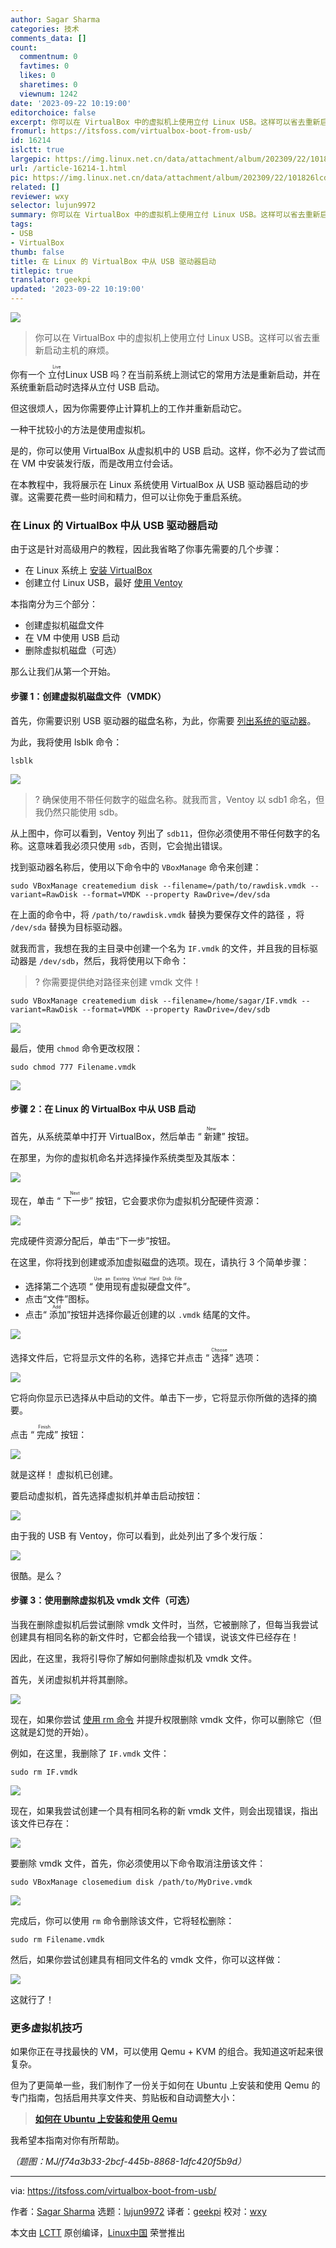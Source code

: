 ```yaml
---
author: Sagar Sharma
categories: 技术
comments_data: []
count:
  commentnum: 0
  favtimes: 0
  likes: 0
  sharetimes: 0
  viewnum: 1242
date: '2023-09-22 10:19:00'
editorchoice: false
excerpt: 你可以在 VirtualBox 中的虚拟机上使用立付 Linux USB。这样可以省去重新启动主机的麻烦。
fromurl: https://itsfoss.com/virtualbox-boot-from-usb/
id: 16214
islctt: true
largepic: https://img.linux.net.cn/data/attachment/album/202309/22/101826lcduo6etry9ep2rb.jpg
url: /article-16214-1.html
pic: https://img.linux.net.cn/data/attachment/album/202309/22/101826lcduo6etry9ep2rb.jpg.thumb.jpg
related: []
reviewer: wxy
selector: lujun9972
summary: 你可以在 VirtualBox 中的虚拟机上使用立付 Linux USB。这样可以省去重新启动主机的麻烦。
tags:
- USB
- VirtualBox
thumb: false
title: 在 Linux 的 VirtualBox 中从 USB 驱动器启动
titlepic: true
translator: geekpi
updated: '2023-09-22 10:19:00'
---
```


![](https://img.linux.net.cn/data/attachment/album/202309/22/101826lcduo6etry9ep2rb.jpg)



> 
> 你可以在 VirtualBox 中的虚拟机上使用立付 Linux USB。这样可以省去重新启动主机的麻烦。
> 
> 
> 


你有一个 <ruby> 立付 <rt>  Live </rt></ruby> Linux USB 吗？在当前系统上测试它的常用方法是重新启动，并在系统重新启动时选择从立付 USB 启动。


但这很烦人，因为你需要停止计算机上的工作并重新启动它。


一种干扰较小的方法是使用虚拟机。


是的，你可以使用 VirtualBox 从虚拟机中的 USB 启动。这样，你不必为了尝试而在 VM 中安装发行版，而是改用立付会话。


在本教程中，我将展示在 Linux 系统使用 VirtualBox 从 USB 驱动器启动的步骤。这需要花费一些时间和精力，但可以让你免于重启系统。


### 在 Linux 的 VirtualBox 中从 USB 驱动器启动


由于这是针对高级用户的教程，因此我省略了你事先需要的几个步骤：


* 在 Linux 系统上 [安装 VirtualBox](https://itsfoss.com/install-virtualbox-ubuntu/)
* 创建立付 Linux USB，最好 [使用 Ventoy](https://itsfoss.com/use-ventoy/)


本指南分为三个部分：


* 创建虚拟机磁盘文件
* 在 VM 中使用 USB 启动
* 删除虚拟机磁盘（可选）


那么让我们从第一个开始。


#### 步骤 1：创建虚拟机磁盘文件（VMDK）


首先，你需要识别 USB 驱动器的磁盘名称，为此，你需要 [列出系统的驱动器](https://linuxhandbook.com/linux-list-disks/)。


为此，我将使用 lsblk 命令：



```
lsblk

```

![](https://img.linux.net.cn/data/attachment/album/202309/22/101904kr5vh5wqwtahavrd.png)



> 
> ? 确保使用不带任何数字的磁盘名称。就我而言，Ventoy 以 sdb1 命名，但我仍然只能使用 sdb。
> 
> 
> 


从上图中，你可以看到，Ventoy 列出了 `sdb11`，但你必须使用不带任何数字的名称。这意味着我必须只使用 `sdb`，否则，它会抛出错误。


找到驱动器名称后，使用以下命令中的 `VBoxManage` 命令来创建：



```
sudo VBoxManage createmedium disk --filename=/path/to/rawdisk.vmdk --variant=RawDisk --format=VMDK --property RawDrive=/dev/sda

```

在上面的命令中，将 `/path/to/rawdisk.vmdk` 替换为要保存文件的路径 ，将 `/dev/sda` 替换为目标驱动器。


就我而言，我想在我的主目录中创建一个名为 `IF.vmdk` 的文件，并且我的目标驱动器是 `/dev/sdb`，然后，我将使用以下命令：



> 
> ? 你需要提供绝对路径来创建 vmdk 文件！
> 
> 
> 



```
sudo VBoxManage createmedium disk --filename=/home/sagar/IF.vmdk --variant=RawDisk --format=VMDK --property RawDrive=/dev/sdb

```

![](https://img.linux.net.cn/data/attachment/album/202309/22/101904ar55zyyg2yiwwdrw.png)


最后，使用 `chmod` 命令更改权限：



```
sudo chmod 777 Filename.vmdk

```

![](https://img.linux.net.cn/data/attachment/album/202309/22/101905anqp9tqdbsavqpbp.png)


#### 步骤 2：在 Linux 的 VirtualBox 中从 USB 启动


首先，从系统菜单中打开 VirtualBox，然后单击 “<ruby> 新建 <rt>  New </rt></ruby>” 按钮。


在那里，为你的虚拟机命名并选择操作系统类型及其版本：


![](https://img.linux.net.cn/data/attachment/album/202309/22/101905b683bmvv8xm8b3z8.png)


现在，单击 “<ruby> 下一步 <rt>  Next </rt></ruby>” 按钮，它会要求你为虚拟机分配硬件资源：


![](https://img.linux.net.cn/data/attachment/album/202309/22/101906czcobzoqbfvmi9cd.png)


完成硬件资源分配后，单击“下一步”按钮。


在这里，你将找到创建或添加虚拟磁盘的选项。现在，请执行 3 个简单步骤：


* 选择第二个选项 “<ruby> 使用现有虚拟硬盘文件 <rt>  Use an Existing Virtual Hard Disk File </rt></ruby>”。
* 点击“文件”图标。
* 点击“<ruby> 添加 <rt>  Add </rt></ruby>”按钮并选择你最近创建的以 `.vmdk` 结尾的文件。


![](https://img.linux.net.cn/data/attachment/album/202309/22/101906iv3fjgvf33a8gq0h.png)


选择文件后，它将显示文件的名称，选择它并点击 “<ruby> 选择 <rt>  Choose </rt></ruby>” 选项：


![](https://img.linux.net.cn/data/attachment/album/202309/22/101907xp94wku9c4y4mwp6.png)


它将向你显示已选择从中启动的文件。单击下一步，它将显示你所做的选择的摘要。


点击 “<ruby> 完成 <rt>  Finish </rt></ruby>” 按钮：


![](https://img.linux.net.cn/data/attachment/album/202309/22/101907kw0k5obbp823yz88.png)


就是这样！ 虚拟机已创建。


要启动虚拟机，首先选择虚拟机并单击启动按钮：


![](https://img.linux.net.cn/data/attachment/album/202309/22/101908f3vkon8o9d58755o.png)


由于我的 USB 有 Ventoy，你可以看到，此处列出了多个发行版：


![](https://img.linux.net.cn/data/attachment/album/202309/22/101908y1ygen1sbf25aeuo.png)


很酷。是么？


#### 步骤 3：使用删除虚拟机及 vmdk 文件（可选）


当我在删除虚拟机后尝试删除 vmdk 文件时，当然，它被删除了，但每当我尝试创建具有相同名称的新文件时，它都会给我一个错误，说该文件已经存在！


因此，在这里，我将引导你了解如何删除虚拟机及 vmdk 文件。


首先，关闭虚拟机并将其删除。


![](https://img.linux.net.cn/data/attachment/album/202309/22/101909e24905v53g1ztr0m.png)


现在，如果你尝试 [使用 rm 命令](https://linuxhandbook.com/remove-files-directories/) 并提升权限删除 vmdk 文件，你可以删除它（但这就是幻觉的开始）。


例如，在这里，我删除了 `IF.vmdk` 文件：



```
sudo rm IF.vmdk

```

![](https://img.linux.net.cn/data/attachment/album/202309/22/101909p8udwzdvzd6w40j0.png)


现在，如果我尝试创建一个具有相同名称的新 vmdk 文件，则会出现错误，指出该文件已存在：


![](https://img.linux.net.cn/data/attachment/album/202309/22/101909k3oz1y5j7b73a39b.png)


要删除 vmdk 文件，首先，你必须使用以下命令取消注册该文件：



```
sudo VBoxManage closemedium disk /path/to/MyDrive.vmdk

```

![](https://img.linux.net.cn/data/attachment/album/202309/22/101910wqc9hs4afpe9j9tn.png)


完成后，你可以使用 `rm` 命令删除该文件，它将轻松删除：



```
sudo rm Filename.vmdk

```

然后，如果你尝试创建具有相同文件名的 vmdk 文件，你可以这样做：


![](https://img.linux.net.cn/data/attachment/album/202309/22/101910hhkqu4tq25x5qfho.png)


这就行了！


### 更多虚拟机技巧


如果你正在寻找最快的 VM，可以使用 Qemu + KVM 的组合。我知道这听起来很复杂。


但为了更简单一些，我们制作了一份关于如何在 Ubuntu 上安装和使用 Qemu 的专门指南，包括启用共享文件夹、剪贴板和自动调整大小：



> 
> **[如何在 Ubuntu 上安装和使用 Qemu](https://itsfoss.com/qemu-ubuntu/)**
> 
> 
> 


我希望本指南对你有所帮助。


*（题图：MJ/f74a3b33-2bcf-445b-8868-1dfc420f5b9d）*




---


via: <https://itsfoss.com/virtualbox-boot-from-usb/>


作者：[Sagar Sharma](https://itsfoss.com/author/sagar/) 选题：[lujun9972](https://github.com/lujun9972) 译者：[geekpi](https://github.com/geekpi) 校对：[wxy](https://github.com/wxy)


本文由 [LCTT](https://github.com/LCTT/TranslateProject) 原创编译，[Linux中国](https://linux.cn/) 荣誉推出